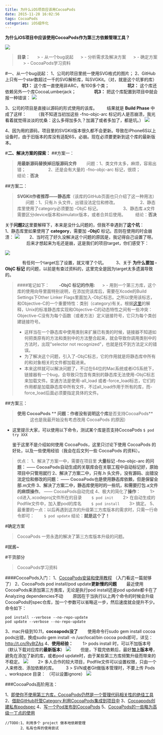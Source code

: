 ```yaml
---
title: 为什么iOS项目应该用CocoaPods
date: 2015-11-28 16:02:56
tags: CocoaPods
categories: iOS组件化
---
```


**为什么iOS项目中应该使用CocoaPods作为第三方依赖管理工具？**

![](http://upload-images.jianshu.io/upload_images/332029-76f5038a773b7863.png?imageMogr2/auto-orient/strip%7CimageView2/2/w/1240)


>**目录：**
     > - 从一个bug说起
     > - 分析需求及解决方案
     > - 确定方案
     > - CocoaPods学习资料


#一、从一个bug说起：
1、公司的项目里统一使用SVG格式的图片；
2、GitHub上只有一个star数超过一千的SVG解析库，叫SVGKit。（对，就是这个坑爹的库）
         **坑1：** 这个库一直使用非ARC，有100多个类；</a>
         **坑2：** 这个库还依赖另外一个库CocoaLumberjack；
         **坑3：** 把这个库配置到项目中就会报一种错误：
![](http://upload-images.jianshu.io/upload_images/332029-41102bc3ee4544b1.png?imageMogr2/auto-orient/strip%7CimageView2/2/w/1240)

3、公司的项目是直接以源码的形式使用的该库。
        结果就是 **Build Phase** 中成了这样：
   （我不知道当初加这些 -fno-objc-arc 标记的人是否崩溃，我光看着就觉得淡淡的忧桑：这么多得加多久？加漏了或者多加了，都是坑。）
![](http://upload-images.jianshu.io/upload_images/332029-e085b55b305df854.png?imageMogr2/auto-orient/strip%7CimageView2/2/w/1240)


4、因为用的源码，项目里的SVGKit版本很久都不会更新。导致在iPhone6S以上设备时，由于旧版本的库没有适配6S，必崩。现在必须要更新到这个库的最新版本。

#**二、解决方案的探索：**
##方案一：
>**用最新源码替换掉旧版源码文件**
  问题：1、类文件太多，麻烦，容易出错；
     2、还是会有大量的 -fno-objc-arc 标记，很烦；
       结论：**否决**

##方案二：
>**SVGKit作者推荐——静态库**（该库的GitHub页面也只介绍了这一种用法）
  问题：1、只有.h 头文件，出错没法定位和修改。
     2、静态库里使用了category必须要加 -ObjC 标记。
     3、静态库.a文件需要区分device版本和simulator版本，或者合并后使用。
  结论：**否决**


关于**问题2**这里要解释下，本来是没什么问题的，但我不幸遇到了**这个坑**：
  1、静态库里如果使用了 **category**，需要加 **-ObjC** 标记。否则在使用的时会崩溃：
![](http://upload-images.jianshu.io/upload_images/332029-83821f8d987a4e16.png?imageMogr2/auto-orient/strip%7CimageView2/2/w/1240)
  2、当时花了好久没解决这个问题的原因是，我记得自己设置了呀。
     后来才想起来为毛还是崩，这是我们的项目target，你们感受下：

![](http://upload-images.jianshu.io/upload_images/332029-a4084793b6c2f4ef.png?imageMogr2/auto-orient/strip%7CimageView2/2/w/1240)

    有任何一个target忘了设置，就又埋了个坑。
  3、关于 **为什么要加 -ObjC 标记** 的问题，以前是有查过资料的，这里完全是因为target太多遗漏导致的。
>####笔记如下：  
**-ObjC 标记的作用:**
     > - 用到一个第三方库，这个库的使用向导里面特别说明，在添加完该库后，需要在Xcode的Build Settings下Other Linker Flags里面加入-ObjC标志。之所以使用该标志，和Objective-C的一个重要特性：类别（category)有关。根据[这里](https://developer.apple.com/library/mac/qa/qa1490/_index.html)的解释，Unix的标准静态库实现和Objective-C的动态特性之间有一些冲突：Objective-C没有为每个函数（或者方法）定义链接符号，它只为每个类创建链接符号。
> - 这样当在一个静态库中使用类别来扩展已有类的时候，链接器不知道如何把类原有的方法和类别中的方法整合起来，就会导致你调用类别中的方法时，出现"selector not recognized"，也就是找不到方法定义的错误。
> - 为了解决这个问题，引入了-ObjC标志，它的作用就是将静态库中所有的和对象相关的文件都加载进来。
> - 本来这样就可以解决问题了，不过在64位的Mac系统或者iOS系统下，链接器有一个bug，会导致只包含有类别的静态库无法使用-ObjC标志来加载文件。变通方法是使用-all_load 或者-force_load标志，它们的作用都是加载静态库中所有文件，不过all_load作用于所有的库，而-force_load后面必须要指定具体的文件。

##方案三：
>**使用 CocoaPods **
问题：作者没有说明这个库**是否支持CocoaPods**
   这也是我最开始没有考虑改用 CocoaPods 的原因）

- 这里提示大家，可以使用以下命令，测试某个库是否支持CocoaPods
```$ pod try XXX```

     鉴于这里不是介绍如何使用 CocoaPods，这里只讨论下使用 CocoaPods 的好处，以及一些使用经验（我会在后文列一些 CocoaPods 的资料）。

>优点：
1、解决了方案一中，需要在项目里 **大量标记 -fno-objc-arc **的问题：
—— CocoaPods自动生成的关联库会在关联工程中自动标记好，原始项目中只管用就行
2、解决了方案二中，只有.h 头文件，**没有源码**、出错没法定位和修改的问题：
—— CocoaPods也是使用静态库依赖，但是保留全部.m文件
3、解决了方案二中，静态库使用时的一些坑，和**需要打包.a文件的麻烦操作**。
—— CocoaPods自动完成
4、极大的简化了**操作**：
  1> cd进入.xcodeproj文件所在的目录
  ```$ pod init```
  2> 在自动生成的Podfile文件中，加入要pod的库名
  ```$ pod install```
  3> 搞定。
     5、最重要的一点：以后再遇到这次的升级第三方库版本的需求时，只需一行命令即可：
  ```$ pod update```
结论：**就是这个了！**

#确定方案
> CocoaPods 一劳永逸的解决了第三方库版本升级的问题。

#就酱~

#干货部分
>CocoaPods学习资料

####CocoaPods入门：
1、[CocoaPods安装和使用教程](http://code4app.com/article/cocoapods-install-usage)
（入门看这一篇就够了）
2、CocoaPods pod install/pod update**更新慢的问题**
  最近使用CocoaPods来添加第三方类库，无论是执行pod install还是pod update都卡在了Analyzing dependencies不动
  原因在于当执行以上两个命令的时候会升级CocoaPods的spec仓库，加一个参数可以省略这一步，然后速度就会提升不少。命令如下：
```
pod install --verbose --no-repo-update
pod update --verbose --no-repo-update
```
3、mac升级到10.11，**cocoapods没了**
  使用命令行sudo gem install cocoa pods出错，换成sudo gem install -n /usr/local/bin cocoa pods即可，详见： http://t.cn/Ry8tZAs
4、**使用经验：**
  1> pods install 时，可以不加版本号（默认下载对应库的**最新版本**）
![](http://upload-images.jianshu.io/upload_images/332029-9293ed3a288b838e.png?imageMogr2/auto-orient/strip%7CimageView2/2/w/1240)
  但是，下载完依赖后，最好**加上版本号**，避免在添加了新的库，或者pod update时，由于某些第三方库频繁升级而带来的不稳定。
![](http://upload-images.jianshu.io/upload_images/332029-22cd97e2d756cb04.png?imageMogr2/auto-orient/strip%7CimageView2/2/w/1240)
  2> 多人合作的较大项目，Podfile文件可以设置权限，只由一个人来修改、添加依赖的库。
  3 > SVN或者Git做版本管理时，不要上传 Pods 、workspace 目录：
（可以设置ignore）
![](http://upload-images.jianshu.io/upload_images/332029-4e55d2d3a6b9d29f.png?imageMogr2/auto-orient/strip%7CimageView2/2/w/1240)

###CocoaPods高阶用法：

1、[即使你不使用第三方库，CocoaPods仍然是一个管理代码相关性的绝佳工具](
     http://nshipster.cn/cocoapods/#%E4%BD%BF%E7%94%A8cocoapods)
2、[借助GitHub托管Category,利用CocoaPods集成到项目中](
     https://github.com/Damonvvong/DWCategory)
3、[Cocoapods创建私有podspec](http://blog.wtlucky.com/blog/2015/02/26/create-private-podspec/)
4、[写一个Pod发布到CocoaPods](http://blog.csdn.net/becomedragonlong/article/details/45933345#0-tsina-1-22915-397232)
5、[CocoaPods的一些略为高级一丁点的使用](http://supermao.cn/cocoapodsde-xie-lue-wei-gao-ji-ding-dian-de-shi-yong/)

```
//TODO:1、利用多个 project 做本地依赖管理
       2、私有仓库的使用尝试
```
